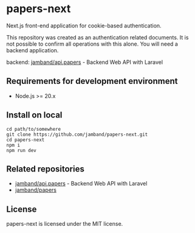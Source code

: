 # papers-next

Next.js front-end application for cookie-based authentication.

This repository was created as an authentication related documents. It is not possible to confirm all operations with this alone. You will need a backend application.

backend: [jamband/api.papers](https://github.com/jamband/api.papers) - Backend Web API with Laravel

## Requirements for development environment

- Node.js >= 20.x

## Install on local

```
cd path/to/somewhere
git clone https://github.com/jamband/papers-next.git
cd papers-next
npm i
npm run dev
```

## Related repositories

- [jamband/api.papers](https://github.com/jamband/api.papers) - Backend Web API with Laravel
- [jamband/papers](https://github.com/jamband/papers)

## License

papers-next is licensed under the MIT license.
